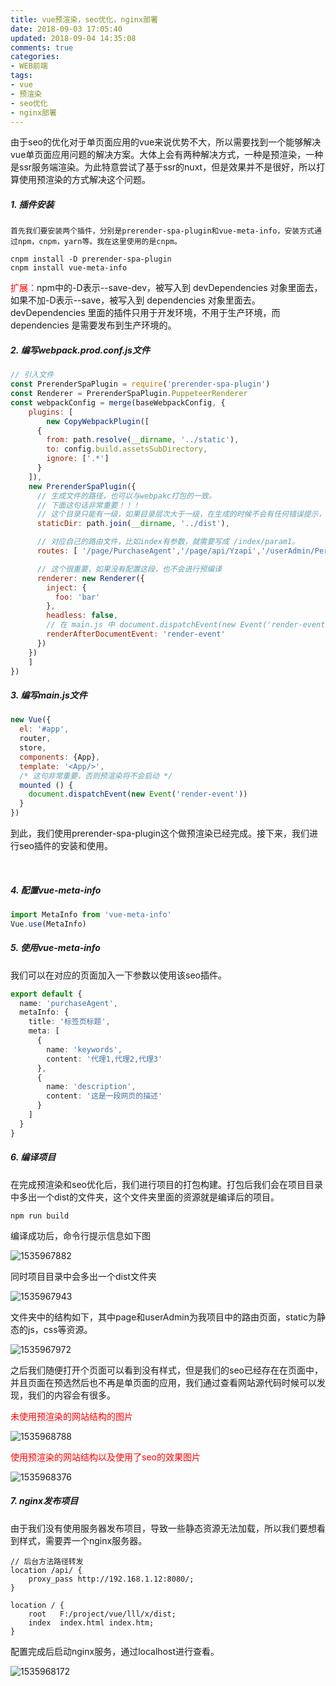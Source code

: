 ```yaml
---
title: vue预渲染，seo优化，nginx部署
date: 2018-09-03 17:05:40
updated: 2018-09-04 14:35:08
comments: true
categories:
- WEB前端
tags:
- vue
- 预渲染
- seo优化
- nginx部署
---
```


由于seo的优化对于单页面应用的vue来说优势不大，所以需要找到一个能够解决vue单页面应用问题的解决方案。大体上会有两种解决方式，一种是预渲染，一种是ssr服务端渲染。为此特意尝试了基于ssr的nuxt，但是效果并不是很好，所以打算使用预渲染的方式解决这个问题。

##### 1. 插件安装

	首先我们要安装两个插件，分别是prerender-spa-plugin和vue-meta-info，安装方式通过npm，cnpm，yarn等。我在这里使用的是cnpm。

```shell
cnpm install -D prerender-spa-plugin
cnpm install vue-meta-info
```

<span style="color: red;">扩展：</span>npm中的-D表示--save-dev，被写入到 devDependencies 对象里面去，如果不加-D表示--save，被写入到 dependencies 对象里面去。devDependencies  里面的插件只用于开发环境，不用于生产环境，而 dependencies  是需要发布到生产环境的。

##### 2. 编写webpack.prod.conf.js文件

```js
// 引入文件
const PrerenderSpaPlugin = require('prerender-spa-plugin')
const Renderer = PrerenderSpaPlugin.PuppeteerRenderer
const webpackConfig = merge(baseWebpackConfig, {
    plugins: [
        new CopyWebpackPlugin([
      {
        from: path.resolve(__dirname, '../static'),
        to: config.build.assetsSubDirectory,
        ignore: ['.*']
      }
    ]),
    new PrerenderSpaPlugin({
      // 生成文件的路径，也可以与webpakc打包的一致。
      // 下面这句话非常重要！！！
      // 这个目录只能有一级，如果目录层次大于一级，在生成的时候不会有任何错误提示，在预渲染的时候只会卡着不动。
      staticDir: path.join(__dirname, '../dist'),

      // 对应自己的路由文件，比如index有参数，就需要写成 /index/param1。
      routes: [ '/page/PurchaseAgent','/page/api/Yzapi','/userAdmin/Personal/AccountManagement','/userAdmin/Personal/MyOrder','/userAdmin/Personal/MyMoney'],

      // 这个很重要，如果没有配置这段，也不会进行预编译
      renderer: new Renderer({
        inject: {
          foo: 'bar'
        },
        headless: false,
        // 在 main.js 中 document.dispatchEvent(new Event('render-event'))，两者的事件名称要对应上。
        renderAfterDocumentEvent: 'render-event'
      })
    })
    ]
})
```

##### 3. 编写main.js文件

```js
new Vue({
  el: '#app',
  router,
  store,
  components: {App},
  template: '<App/>',
  /* 这句非常重要，否则预渲染将不会启动 */
  mounted () {
    document.dispatchEvent(new Event('render-event'))
  }
})
```

到此，我们使用prerender-spa-plugin这个做预渲染已经完成。接下来，我们进行seo插件的安装和使用。

<br>

##### 4. 配置vue-meta-info

```js
import MetaInfo from 'vue-meta-info'
Vue.use(MetaInfo)
```

##### 5. 使用vue-meta-info

我们可以在对应的页面加入一下参数以使用该seo插件。

```typescript
export default {
  name: 'purchaseAgent',
  metaInfo: {
    title: '标签页标题',
    meta: [
      {
        name: 'keywords',
        content: '代理1,代理2,代理3'
      },
      {
        name: 'description',
        content: '这是一段网页的描述'
      }
    ]
  }
}
```

##### 6. 编译项目

在完成预渲染和seo优化后，我们进行项目的打包构建。打包后我们会在项目目录中多出一个dist的文件夹，这个文件夹里面的资源就是编译后的项目。

```shell
npm run build
```

编译成功后，命令行提示信息如下图

![1535967882](/blog/images/vue预渲染，seo优化，nginx部署/1535967882.jpg)

同时项目目录中会多出一个dist文件夹

![1535967943](/blog/images/vue预渲染，seo优化，nginx部署/1535967943.jpg)

文件夹中的结构如下，其中page和userAdmin为我项目中的路由页面，static为静态的js，css等资源。

![1535967972](/blog/images/vue预渲染，seo优化，nginx部署/1535967972.jpg)

之后我们随便打开个页面可以看到没有样式，但是我们的seo已经存在在页面中，并且页面在预选然后也不再是单页面的应用，我们通过查看网站源代码时候可以发现，我们的内容会有很多。

<span style="color: red;">未使用预渲染的网站结构的图片</span>

![1535968788](1535968788.jpg)

<span style="color: red;">使用预渲染的网站结构以及使用了seo的效果图片</span>

![1535968376](1535968376.jpg)

##### 7. nginx发布项目

由于我们没有使用服务器发布项目，导致一些静态资源无法加载，所以我们要想看到样式，需要弄一个nginx服务器。

```shell
// 后台方法路径转发
location /api/ {
	proxy_pass http://192.168.1.12:8080/;
}

location / {
    root   F:/project/vue/lll/x/dist;
    index  index.html index.htm;
}
```

配置完成后启动nginx服务，通过localhost进行查看。

![1535968172](1535968172.jpg)
